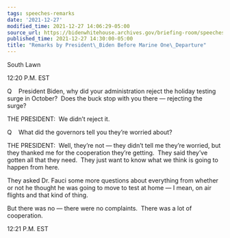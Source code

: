```yaml
---
tags: speeches-remarks
date: '2021-12-27'
modified_time: 2021-12-27 14:06:29-05:00
source_url: https://bidenwhitehouse.archives.gov/briefing-room/speeches-remarks/2021/12/27/remarks-by-president-biden-before-marine-one-departure-12/
published_time: 2021-12-27 14:30:00-05:00
title: "Remarks by President\_Biden Before Marine One\_Departure"
---
```

 
South Lawn

12:20 P.M. EST

Q    President Biden, why did your administration reject the holiday
testing surge in October?  Does the buck stop with you there — rejecting
the surge? 

THE PRESIDENT:  We didn’t reject it. 

Q    What did the governors tell you they’re worried about?

THE PRESIDENT:  Well, they’re not — they didn’t tell me they’re worried,
but they thanked me for the cooperation they’re getting.  They said
they’ve gotten all that they need.  They just want to know what we think
is going to happen from here. 

They asked Dr. Fauci some more questions about everything from whether
or not he thought he was going to move to test at home — I mean, on air
flights and that kind of thing. 

But there was no — there were no complaints.  There was a lot of
cooperation. 

12:21 P.M. EST
